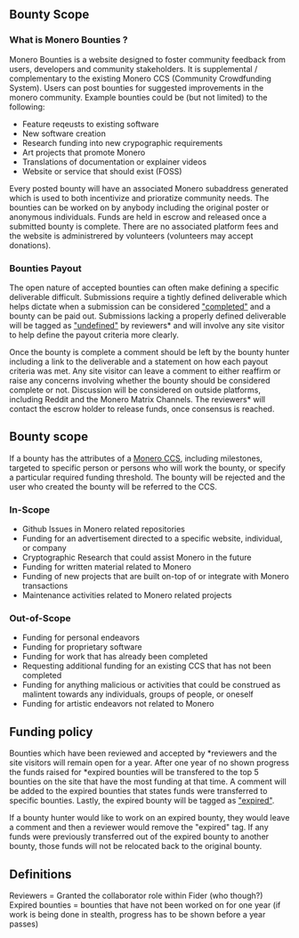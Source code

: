 ## Bounty Scope

### What is Monero Bounties ?
Monero Bounties is a website designed to foster community feedback from users, developers and community stakeholders. It is supplemental / complementary to the existing Monero CCS (Community Crowdfunding System). Users can post bounties for suggested improvements in the monero community. Example bounties could be (but not limited) to the following:

  * Feature reqeusts to existing software
  * New software creation 
  * Research funding into new crypographic requirements 
  * Art projects that promote Monero
  * Translations of documentation or explainer videos 
  * Website or service that should exist (FOSS)

Every posted bounty will have an associated Monero subaddress generated which is used to both incentivize and prioratize community needs. The bounties can be worked on by anybody including the original poster or anonymous individuals. Funds are held in escrow and released once a submitted bounty is complete. There are no associated platform fees and the website is administrered by volunteers (volunteers may accept donations).

### Bounties Payout 

The open nature of accepted bounties can often make defining a specific deliverable difficult. Submissions require a tightly defined deliverable which helps dictate when a submission can be considered ["completed"](https://bounties.monero.social/?view=completed) and a bounty can be paid out. Submissions lacking a properly defined deliverable will be tagged as ["undefined"](https://bounties.monero.social/?tags=undefined) by reviewers* and will involve any site visitor to help define the payout criteria more clearly. 

Once the bounty is complete a comment should be left by the bounty hunter including a link to the deliverable and a statement on how each payout criteria was met. Any site visitor can leave a comment to either reaffirm or raise any concerns involving whether the bounty should be considered complete or not. Discussion will be considered on outside platforms, including Reddit and the Monero Matrix Channels.
The reviewers* will contact the escrow holder to release funds, once consensus is reached.


## Bounty scope 

If a bounty has the attributes of a [Monero CCS](https://ccs.getmonero.org/how-to-ccs/), including milestones, targeted to specific person or persons who will work the bounty, or specify a particular required funding threshold. The bounty will be rejected and the user who created the bounty will be referred to the CCS.

### In-Scope
  * Github Issues in Monero related repositories
  * Funding for an advertisement directed to a specific website, individual, or company
  * Cryptographic Research that could assist Monero in the future
  * Funding for written material related to Monero
  * Funding of new projects that are built on-top of or integrate with Monero transactions
  * Maintenance activities related to Monero related projects


### Out-of-Scope 
  * Funding for personal endeavors
  * Funding for proprietary software
  * Funding for work that has already been completed
  * Requesting additional funding for an existing CCS that has not been completed
  * Funding for anything malicious or activities that could be construed as malintent towards any individuals, groups of people, or oneself
  * Funding for artistic endeavors not related to Monero



## Funding policy 

Bounties which have been reviewed and accepted by *reviewers and the site visitors will remain open for a year. After one year of no shown progress the funds raised for *expired bounties will be transfered to the top 5 bounties on the site that have the most funding at that time. A comment will be added to the expired bounties that states funds were transferred to specific bounties. Lastly, the expired bounty will be tagged as ["expired"](https://bounties.monero.social/?tags=expired).

If a bounty hunter would like to work on an expired bounty, they would leave a comment and then a reviewer would remove the "expired" tag. If any funds were previously transferred out of the expired bounty to another bounty, those funds will not be relocated back to the original bounty.



## Definitions
Reviewers = Granted the collaborator role within Fider (who though?)
Expired bounties = bounties that have not been worked on for one year (if work is being done in stealth, progress has to be shown before a year passes)

